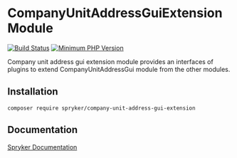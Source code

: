 # CompanyUnitAddressGuiExtension Module
[![Build Status](https://travis-ci.org/spryker/company-unit-address-gui-extension.svg)](https://travis-ci.org/spryker/company-unit-address-gui-extension)
[![Minimum PHP Version](https://img.shields.io/badge/php-%3E%3D%207.2-8892BF.svg)](https://php.net/)

Company unit address gui extension module provides an interfaces of plugins to extend CompanyUnitAddressGui module from the other modules.

## Installation

```
composer require spryker/company-unit-address-gui-extension
```

## Documentation

[Spryker Documentation](https://academy.spryker.com/developing_with_spryker/module_guide/modules.html)
